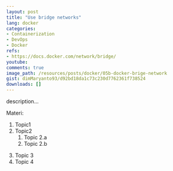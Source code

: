 ```yaml
---
layout: post
title: "Use bridge networks"
lang: docker
categories:
- Containerization
- DevOps
- Docker
refs: 
- https://docs.docker.com/network/bridge/
youtube: 
comments: true
image_path: /resources/posts/docker/05b-docker-brige-network
gist: dimMaryanto93/d92bd18da1c73c230d7762361f738524
downloads: []
---
```



description...

Materi: 

1. Topic1
2. Topic2
    1. Topic 2.a
    2. Topic 2.b
<!--more-->
3. Topic 3
4. Topic 4